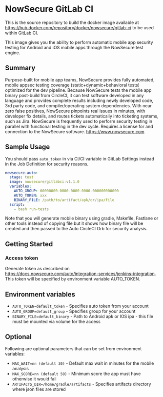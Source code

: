 # NowSecure GitLab CI

This is the source repository to build the docker image available at https://hub.docker.com/repository/docker/nowsecure/gitlab-ci to be used within GitLab CI. 

This image gives you the ability to perform automatic mobile app security testing for Android and iOS mobile apps through the NowSecure test engine.

## Summary

Purpose-built for mobile app teams, NowSecure provides fully automated, mobile appsec testing coverage (static+dynamic+behavioral tests) optimized for the dev pipeline. Because NowSecure tests the mobile app binary post-build from CircleCI, it can test software developed in any language and provides complete results including newly developed code, 3rd party code, and compiler/operating system dependencies. With near zero false positives, NowSecure pinpoints real issues in minutes, with developer fix details, and routes tickets automatically into ticketing systems, such as Jira. NowSecure is frequently used to perform security testing in parallel with functional testing in the dev cycle. Requires a license for and connection to the NowSecure software.
 https://www.nowsecure.com

## Sample Usage

You should pass `auto_token` in via CI/CI variable in GitLab Settings instead in the Job Definition for security reasons.

```yaml
nowsecure-auto:
  stage: test
  image: nowsecure/gitlabci:v1.1.0
  variables:
    AUTO_GROUP: 00000000-0000-0000-0000-000000000000
    AUTO_TOKEN: xxx
    BINARY_FILE: /path/to/artifact/apk/or/ipa/file
  script:
    - bash run-tests
```

Note that you will generate mobile binary using gradle, Makefile, Fastlane or other tools instead of copying file but it shows how binary file will be created and then passed to the Auto CircleCI Orb for security analysis.

## Getting Started

### Access token

Generate token as described on https://docs.nowsecure.com/auto/integration-services/jenkins-integration. This token will be specified by environment variable AUTO_TOKEN.

## Environment variables

- `AUTO_TOKEN=default_token` - Specifies auto token from your account
- `AUTO_GROUP=default_group` - Specifies group for your account
- `BINARY_FILE=default_binary` - Path to Android apk or IOS ipa - this file must be mounted via volume for the access

## Optional

Following are optional parameters that can be set from environment variables:

- `MAX_WAIT=nn (default 30)` - Default max wait in minutes for the mobile analysis
- `MAX_SCORE=nn (default 50)` - Minimum score the app must have otherwise it would fail
- `ARTIFACTS_DIR=/home/gradle/artifacts` - Specifies artifacts directory where json files are stored
